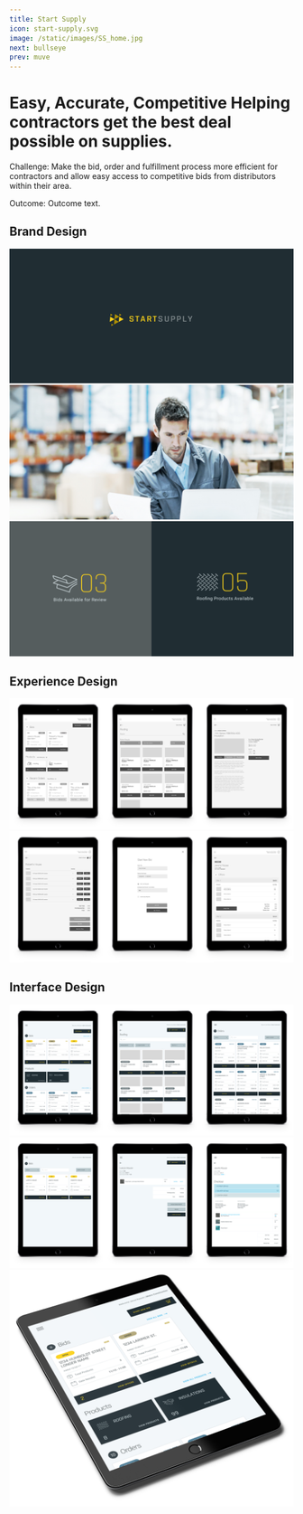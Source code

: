 ```yaml
---
title: Start Supply
icon: start-supply.svg
image: /static/images/SS_home.jpg
next: bullseye
prev: muve
---
```


# Easy, Accurate, Competitive Helping contractors get the best deal possible on supplies.

Challenge: Make the bid, order and fulfillment process more efficient for
contractors and allow easy access to competitive bids from distributors within
their area.

Outcome: Outcome text.

## Brand Design
![Start Supply Brand 01](/static/images/SS_Brand_01.png)
![Start Supply Brand 02](/static/images/SS_Brand_02.jpg)
![Start Supply Brand 03](/static/images/SS_Brand_03.png)

## Experience Design
![Start Supply UX 01](/static/images/SS_UX_01.jpg)
![Start Supply UX 02](/static/images/SS_UX_02.jpg)

## Interface Design
![Start Supply UI 01](/static/images/SS_UI_01.jpg)
![Start Supply UI 02](/static/images/SS_UI_02.jpg)
![Start Supply Mockup](/static/images/SS_Mockup.jpg)
